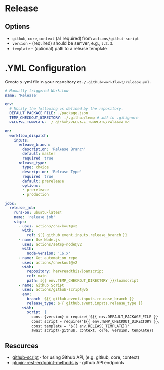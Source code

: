 # Release

## Options

* `github`, `core`, `context` (all required) from `actions/github-script`
* `version` - (required) should be semver, e.g., `1.2.3`.
* `template` - (optional) path to a release template


# .YML Configuration

Create a .yml file in your repository at `./.github/workflows/release.yml`.

```yml
# Manually triggered Workflow
name: 'Release'

env:
  # Modify the following as defined by the repository.
  DEFAULT_PACKAGE_FILE: ./package.json
  TEMP_CHECKOUT_DIRECTORY: ./.github/temp # add to .gitignore
  RELEASE_TEMPLATE: ./.github/RELEASE_TEMPLATE/release.md

on:
  workflow_dispatch:
    inputs:
      release_branch:
        description: 'Release Branch'
        default: master
        required: true
      release_type:
        type: choice
        description: 'Release Type'
        required: true
        default: prerelease
        options: 
        - prerelease
        - production

jobs:
  release_job:
    runs-on: ubuntu-latest
    name: 'release job'
    steps:
      - uses: actions/checkout@v2
        with:
          ref: ${{ github.event.inputs.release_branch }}
      - name: Use Node.js
        uses: actions/setup-node@v2
        with:
          node-version: '16.x'
      - name: Get automation repo
        uses: actions/checkout@v2
        with:
          repository: herereadthis/loamscript
          ref: main
          path: ${{ env.TEMP_CHECKOUT_DIRECTORY }}/loamscript
      - name: Github Script
        uses: actions/github-script@v5
        env:
          branch: ${{ github.event.inputs.release_branch }}
          release_type: ${{ github.event.inputs.release_type }}
        with:
          script: |
            const {version} = require('${{ env.DEFAULT_PACKAGE_FILE }}')
            const script = require('${{ env.TEMP_CHECKOUT_DIRECTORY }}/loamscript/release/index.js')
            const template = '${{ env.RELEASE_TEMPLATE}}'
            await script({github, context, core, version, template})
```

## Resources

* [github-script](https://github.com/actions/github-script) - for using Github API, (e.g. github, core, context)
* [plugin-rest-endpoint-methods.js](https://github.com/octokit/plugin-rest-endpoint-methods.js) - github API endpoints